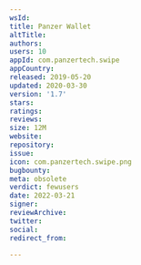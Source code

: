 ```yaml
---
wsId: 
title: Panzer Wallet
altTitle: 
authors: 
users: 10
appId: com.panzertech.swipe
appCountry: 
released: 2019-05-20
updated: 2020-03-30
version: '1.7'
stars: 
ratings: 
reviews: 
size: 12M
website: 
repository: 
issue: 
icon: com.panzertech.swipe.png
bugbounty: 
meta: obsolete
verdict: fewusers
date: 2022-03-21
signer: 
reviewArchive: 
twitter: 
social: 
redirect_from: 

---
```


